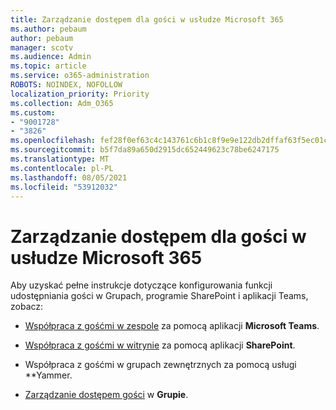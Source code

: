 ```yaml
---
title: Zarządzanie dostępem dla gości w usłudze Microsoft 365
ms.author: pebaum
author: pebaum
manager: scotv
ms.audience: Admin
ms.topic: article
ms.service: o365-administration
ROBOTS: NOINDEX, NOFOLLOW
localization_priority: Priority
ms.collection: Adm_O365
ms.custom:
- "9001728"
- "3826"
ms.openlocfilehash: fef28f0ef63c4c143761c6b1c8f9e9e122db2dffaf63f5ec01c914f89c9a7592
ms.sourcegitcommit: b5f7da89a650d2915dc652449623c78be6247175
ms.translationtype: MT
ms.contentlocale: pl-PL
ms.lasthandoff: 08/05/2021
ms.locfileid: "53912032"
---
```

# <a name="manage-guest-access-in-microsoft-365"></a>Zarządzanie dostępem dla gości w usłudze Microsoft 365

Aby uzyskać pełne instrukcje dotyczące konfigurowania funkcji udostępniania gości w Grupach, programie SharePoint i aplikacji Teams, zobacz: 

- [Współpraca z gośćmi w zespole](https://docs.microsoft.com/microsoft-365/solutions/collaborate-as-team?view=o365-worldwide) za pomocą aplikacji **Microsoft Teams**. 

- [Współpraca z gośćmi w witrynie](https://docs.microsoft.com/microsoft-365/solutions/collaborate-in-site?view=o365-worldwide) za pomocą aplikacji **SharePoint**. 

- Współpraca z gośćmi w grupach zewnętrznych za pomocą usługi **Yammer. 

- [Zarządzanie dostępem gości](https://docs.microsoft.com/microsoft-365/admin/create-groups/manage-guest-access-in-groups?view=o365-worldwide) w **Grupie**.
